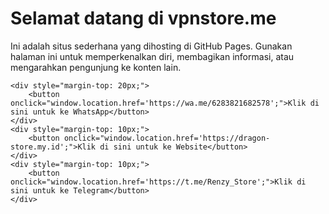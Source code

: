<!DOCTYPE html>
<html lang="id">
<head>
    <meta charset="UTF-8">
    <meta name="viewport" content="width=device-width, initial-scale=1.0">
    <title>Selamat datang di vpnstore.me</title>
</head>
<body>
    <h1>Selamat datang di vpnstore.me</h1>
    <p>Ini adalah situs sederhana yang dihosting di GitHub Pages. Gunakan halaman ini untuk memperkenalkan diri, membagikan informasi, atau mengarahkan pengunjung ke konten lain.</p>
    
    <div style="margin-top: 20px;">
        <button onclick="window.location.href='https://wa.me/6283821682578';">Klik di sini untuk ke WhatsApp</button>
    </div>
    <div style="margin-top: 10px;">
        <button onclick="window.location.href='https://dragon-store.my.id';">Klik di sini untuk ke Website</button>
    </div>
    <div style="margin-top: 10px;">
        <button onclick="window.location.href='https://t.me/Renzy_Store';">Klik di sini untuk ke Telegram</button>
    </div>
</body>
</html>
